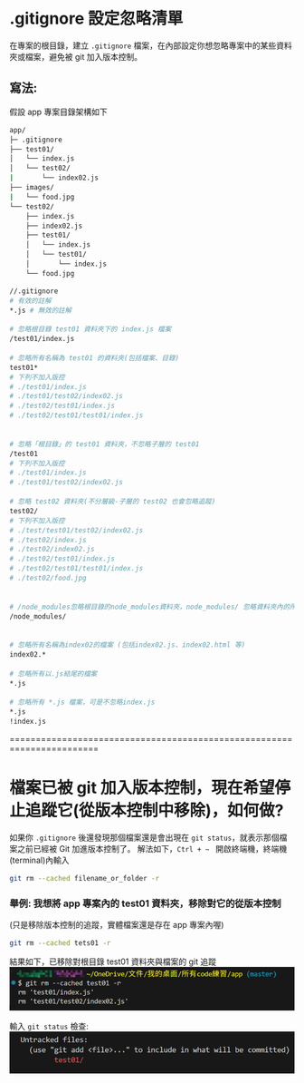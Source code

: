 # .gitignore 設定忽略清單

在專案的根目錄，建立 `.gitignore` 檔案，在內部設定你想忽略專案中的某些資料夾或檔案，避免被 git 加入版本控制。

## 寫法:

假設 app 專案目錄架構如下

```bash
app/
├─ .gitignore
├── test01/
│   └── index.js
│   └── test02/
|       └── index02.js
├── images/
|   └── food.jpg
└── test02/
    ├── index.js
    ├── index02.js
    ├── test01/
    │   └── index.js
    │   └── test01/
    │       └── index.js
    └── food.jpg

```

```bash
//.gitignore
# 有效的註解
*.js # 無效的註解

# 忽略根目錄 test01 資料夾下的 index.js 檔案
/test01/index.js

# 忽略所有名稱為 test01 的資料夾(包括檔案、目錄)
test01*
# 下列不加入版控
# ./test01/index.js
# ./test01/test02/index02.js
# ./test02/test01/index.js
# ./test02/test01/test01/index.js


# 忽略「根目錄」的 test01 資料夾，不忽略子層的 test01
/test01
# 下列不加入版控
# ./test01/index.js
# ./test01/test02/index02.js

# 忽略 test02 資料夾(不分層級-子層的 test02 也會忽略追蹤)
test02/
# 下列不加入版控
# ./test/test01/test02/index02.js
# ./test02/index.js
# ./test02/index02.js
# ./test02/test01/index.js
# ./test02/test01/test01/index.js
# ./test02/food.jpg


# /node_modules忽略根目錄的node_modules資料夾，node_modules/ 忽略資料夾內的所有內容
/node_modules/


# 忽略所有名稱為index02的檔案 (包括index02.js、index02.html 等)
index02.*

# 忽略所有以.js結尾的檔案
*.js

# 忽略所有 *.js 檔案，可是不忽略index.js
*.js
!index.js

```

=======================================================================

# 檔案已被 git 加入版本控制，現在希望停止追蹤它(從版本控制中移除)，如何做?

如果你 `.gitignore` 後還發現那個檔案還是會出現在 `git status`，就表示那個檔案之前已經被 Git 加進版本控制了。
解法如下，`Ctrl + ~ ` 開啟終端機，終端機(terminal)內輸入

```bash
git rm --cached filename_or_folder -r
```

### 舉例: 我想將 app 專案內的 test01 資料夾，移除對它的從版本控制

(只是移除版本控制的追蹤，實體檔案還是存在 app 專案內喔)

```bash
git rm --cached tets01 -r
```

結果如下，已移除對根目錄 test01 資料夾與檔案的 git 追蹤
![alt text](image.png)

輸入 `git status` 檢查:
![alt text](image-1.png)
